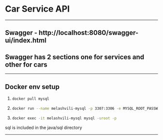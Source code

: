 # Car Service API
***
## Swagger - http://localhost:8080/swagger-ui/index.html
## Swagger has 2 sections one for services and other for cars

***
## Docker env setup
1) ```bash 
   docker pull mysql

2) ```bash
   docker run --name melashvili-mysql -p 3307:3306 -e MYSQL_ROOT_PASSWORD=123 -d mysql:latest
   
3) ```bash
   docker exec -it melashvili-mysql mysql -uroot -p
   
sql is included in the java/sql directory
***